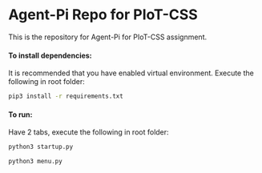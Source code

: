 # Agent-Pi Repo for PIoT-CSS
This is the repository for Agent-Pi for PIoT-CSS assignment.

#### To install dependencies:

It is recommended that you have enabled virtual environment. Execute the following in root folder:

```bash
pip3 install -r requirements.txt
```

#### To run:

Have 2 tabs, execute the following in root folder:

```bash
python3 startup.py
```

```bash
python3 menu.py
```
